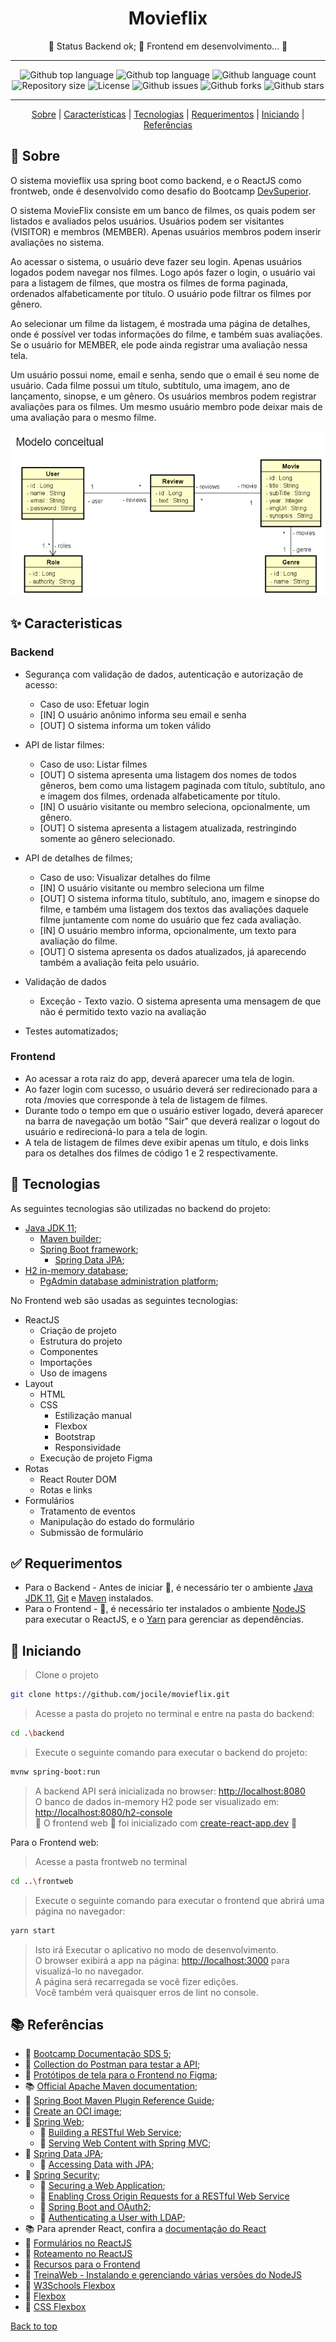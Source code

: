 <div align="center" id="top">

# Movieflix

<!-- Status -->

 🚧  Status Backend ok; 🚀 Frontend em desenvolvimento...  🚧

---

![Github top language](https://img.shields.io/github/languages/top/jocile/movieflix?color=56BEB8)
![Github top language](https://img.shields.io/github/languages/top/jocile/movieflix?color=56BEB8)
![Github language count](https://img.shields.io/github/languages/count/jocile/movieflix?color=56BEB8)
![Repository size](https://img.shields.io/github/repo-size/jocile/movieflix?color=56BEB8)
![License](https://img.shields.io/github/license/jocile/movieflix?color=56BEB8)
![Github issues](https://img.shields.io/github/issues/jocile/movieflix?color=56BEB8)
![Github forks](https://img.shields.io/github/forks/jocile/movieflix?color=56BEB8)
![Github stars](https://img.shields.io/github/stars/jocile/movieflix?color=56BEB8)

---

[Sobre](#dart-sobre) | [Características](#sparkles-caracteristicas) | [Tecnologias](#rocket-tecnologias) | [Requerimentos](#white_check_mark-requerimentos) | [Iniciando](#checkered_flag-iniciando) | [Referências](#books-referências)

</div>

## :dart: Sobre

O sistema movieflix usa spring boot como backend, e o ReactJS como frontweb, onde é desenvolvido como desafio do Bootcamp [DevSuperior](https://devsuperior.com.br/).

O sistema MovieFlix consiste em um banco de filmes, os quais podem ser listados e avaliados pelos usuários. Usuários podem ser visitantes (VISITOR) e membros (MEMBER). Apenas usuários membros podem inserir avaliações no sistema.

Ao acessar o sistema, o usuário deve fazer seu login. Apenas usuários logados podem navegar nos filmes. Logo após fazer o login, o usuário vai para a listagem de filmes, que mostra os filmes de forma paginada, ordenados alfabeticamente por título. O usuário pode filtrar os filmes por gênero.

Ao selecionar um filme da listagem, é mostrada uma página de detalhes, onde é possível ver todas informações do filme, e também suas avaliações. Se o usuário for MEMBER, ele pode ainda registrar uma avaliação nessa tela.

Um usuário possui nome, email e senha, sendo que o email é seu nome de usuário. Cada filme possui um título, subtítulo, uma imagem, ano de lançamento, sinopse, e um gênero. Os usuários membros podem registrar avaliações para os filmes. Um mesmo usuário membro pode deixar mais de uma avaliação para o mesmo filme.

![Diagrama conceitual](diagrama.png)

## :sparkles: Caracteristicas

### Backend

- Segurança com validação de dados, autenticação e autorização de acesso:
  - Caso de uso: Efetuar login
  - [IN] O usuário anônimo informa seu email e senha
  - [OUT] O sistema informa um token válido

- API de listar filmes:
  - Caso de uso: Listar filmes
  - [OUT] O sistema apresenta uma listagem dos nomes de todos gêneros, bem como uma listagem paginada com título, subtítulo, ano e imagem dos filmes, ordenada alfabeticamente por título.
  - [IN] O usuário visitante ou membro seleciona, opcionalmente, um gênero.
  - [OUT] O sistema apresenta a listagem atualizada, restringindo somente ao gênero selecionado.

- API de detalhes de filmes;
  - Caso de uso: Visualizar detalhes do filme
  - [IN] O usuário visitante ou membro seleciona um filme
  - [OUT] O sistema informa título, subtítulo, ano, imagem e sinopse do filme, e também uma listagem dos textos das avaliações daquele filme juntamente com nome do usuário que fez cada avaliação.
  - [IN] O usuário membro informa, opcionalmente, um texto para avaliação do filme.
  - [OUT] O sistema apresenta os dados atualizados, já aparecendo também a avaliação feita pelo usuário.

- Validação de dados
  - Exceção - Texto vazio. O sistema apresenta uma mensagem de que não é permitido texto vazio na avaliação

- Testes automatizados;

### Frontend

- Ao acessar a rota raiz do app, deverá aparecer uma tela de login.
- Ao fazer login com sucesso, o usuário deverá ser redirecionado para a rota /movies que corresponde à tela de listagem de filmes.
- Durante todo o tempo em que o usuário estiver logado, deverá aparecer na barra de navegação um botão "Sair" que deverá realizar o logout do usuário e redirecioná-lo para a tela de login.
- A tela de listagem de filmes deve exibir apenas um título, e dois links para os detalhes dos filmes de código 1 e 2 respectivamente.

## :rocket: Tecnologias

As seguintes tecnologias são utilizadas no backend do projeto:

- [Java JDK 11](https://docs.oracle.com/en/java/javase/11/);
  - [Maven builder](https://maven.apache.org/);
  - [Spring Boot framework](https://glysns.gitbook.io/springframework/);
    - [Spring Data JPA](https://docs.spring.io/spring-boot/docs/2.5.6/reference/htmlsingle/#boot-Caracteristicas-jpa-and-spring-data);
- [H2 in-memory database](https://www.h2database.com/);
  - [PgAdmin database administration platform](https://www.pgadmin.org/);

No Frontend web são usadas as seguintes tecnologias:

- ReactJS
  - Criação de projeto
  - Estrutura do projeto
  - Componentes
  - Importações
  - Uso de imagens
- Layout
  - HTML
  - CSS
    - Estilização manual
    - Flexbox
    - Bootstrap
    - Responsividade
  - Execução de projeto Figma
- Rotas
  - React Router DOM
  - Rotas e links
- Formulários
  - Tratamento de eventos
  - Manipulação do estado do formulário
  - Submissão de formulário

## :white_check_mark: Requerimentos

- Para o Backend - Antes de iniciar :checkered_flag:, é necessário ter o ambiente [Java JDK 11](https://www.oracle.com/java/Tecnologias/downloads/#java11), [Git](https://git-scm.com) e [Maven](https://maven.apache.org/install.html) instalados.
- Para o Frontend - :checkered_flag:, é necessário ter instalados o ambiente [NodeJS](https://nodejs.org/en) para executar o ReactJS, e  o [Yarn](https://classic.yarnpkg.com/en/docs/install) para gerenciar as dependências.

## :checkered_flag: Iniciando

> Clone o projeto

```bash
git clone https://github.com/jocile/movieflix.git
```

> Acesse a pasta do projeto no terminal e entre na pasta do backend:

```bash
cd .\backend
```

> Execute o seguinte comando para executar o backend do projeto:

```bash
mvnw spring-boot:run
```

> A backend API será inicializada no browser: <http://localhost:8080>\
> O banco de dados in-memory H2 pode ser visualizado em: <http://localhost:8080/h2-console>\
> 🚧 O frontend web 🚀 foi inicializado com [create-react-app.dev](https://create-react-app.dev) 🚧

Para o Frontend web:
> Acesse a pasta frontweb no terminal

```bash
cd ..\frontweb
```

> Execute o seguinte comando para executar o frontend que abrirá uma página no navegador:

```bash
yarn start
```

> Isto irá Executar o aplicativo no modo de desenvolvimento.\
> O browser exibirá a app na página: <http://localhost:3000> para visualizá-lo no navegador.\
> A página será recarregada se você fizer edições.\
> Você também verá quaisquer erros de lint no console.

## :books: Referências

- :file_folder: [Bootcamp Documentação SDS 5](https://github.com/devsuperior/sds5);
- :file_folder: [Collection do Postman para testar a API](https://www.getpostman.com/collections/72a46c64473b7611a021);
- :art: [Protótipos de tela para o Frontend no Figma](https://www.figma.com/file/Yul1TnqQXmBsLwm5h5nvJu/MovieFlix-front-inicial);
- :books: [Official Apache Maven documentation](https://maven.apache.org/guides/index.html);
- :link: [Spring Boot Maven Plugin Reference Guide](https://docs.spring.io/spring-boot/docs/2.4.12/maven-plugin/reference/htmlsingle/);
- :link: [Create an OCI image](https://docs.spring.io/spring-boot/docs/2.4.12/maven-plugin/reference/html/#build-image);
- :link: [Spring Web](https://docs.spring.io/spring-boot/docs/2.5.6/reference/htmlsingle/#Caracteristicas.developing-web-applications);
  - :link: [Building a RESTful Web Service](https://spring.io/guides/gs/rest-service/);
  - :link: [Serving Web Content with Spring MVC](https://spring.io/guides/gs/serving-web-content/);
- :link: [Spring Data JPA](https://docs.spring.io/spring-boot/docs/2.5.6/reference/htmlsingle/#Caracteristicas.sql.jpa-and-spring-data);
  - :link: [Accessing Data with JPA](https://spring.io/guides/gs/accessing-data-jpa/);
- :link: [Spring Security](https://docs.spring.io/spring-boot/docs/2.7.0/reference/htmlsingle/#web.security);
  - :link: [Securing a Web Application](https://spring.io/guides/gs/securing-web/);
  - :link: [Enabling Cross Origin Requests for a RESTful Web Service](https://spring.io/blog/2022/02/21/spring-security-without-the-websecurityconfigureradapter)
  - :link: [Spring Boot and OAuth2](https://spring.io/guides/tutorials/spring-boot-oauth2/);
  - :link: [Authenticating a User with LDAP](https://spring.io/guides/gs/authenticating-ldap/);
- :books: Para aprender React, confira a [documentação do React](https://pt-br.react.dev/)
- :page_facing_up: [Formulários no ReactJS](https://pt-br.reactjs.org/docs/forms.html)
- :link: [Roteamento no ReactJS](https://reactrouter.com/en/main/components/routes)
- :link: [Recursos para o Frontend](https://github.com/devsuperior/dscatalog-resources/blob/9b5846b1157b296c3012f16c817f70ad1929fa6f/frontend-web/README.md)
- :wrench: [TreinaWeb - Instalando e gerenciando várias versões do NodeJS](https://www.treinaweb.com.br/blog/instalando-e-gerenciando-varias-versoes-do-node-js-com-nvm/)
- :art: [W3Schools Flexbox](https://www.w3schools.com/css/css3_flexbox.asp)
- :art: [Flexbox](https://flexboxfroggy.com/)
- :art: [CSS Flexbox](https://css-tricks.com/snippets/css/a-guide-to-flexbox)

[Back to top](#top)
